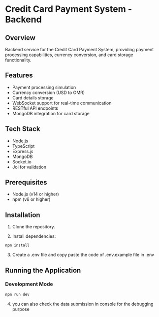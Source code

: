 # Credit Card Payment System - Backend

## Overview
Backend service for the Credit Card Payment System, providing payment processing capabilities, currency conversion, and card storage functionality.

## Features
- Payment processing simulation
- Currency conversion (USD to OMR)
- Card details storage
- WebSocket support for real-time communication
- RESTful API endpoints
- MongoDB integration for card storage

## Tech Stack
- Node.js
- TypeScript
- Express.js
- MongoDB
- Socket.io
- Joi for validation

## Prerequisites
- Node.js (v14 or higher)
- npm (v6 or higher)

## Installation

1. Clone the repository.

2. Install dependencies:
```bash
npm install
```

3. Create a .env file and copy paste the code of .env.example file in .env

## Running the Application

### Development Mode
```bash
npm run dev
```
4. you can also check the data submission in console for the debugging purpose